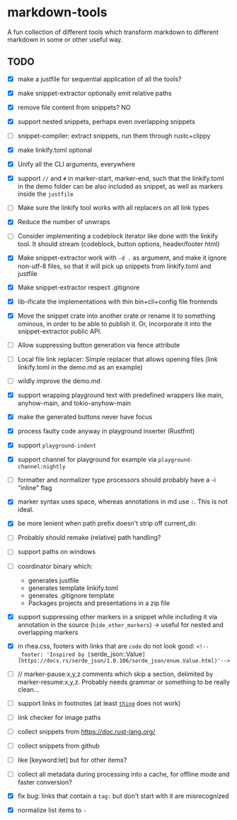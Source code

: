 # markdown-tools

A fun collection of different tools which transform markdown to different markdown in some or other useful way.

## TODO

- [x] make a justfile for sequential application of all the tools?

- [x] make snippet-extractor optionally emit relative paths

- [x] remove file content from snippets? NO

- [x] support nested snippets, perhaps even overlapping snippets

- [ ] snippet-compiler: extract snippets, run them through rustc+clippy

- [x] make linkify.toml optional

- [x] Unify all the CLI arguments, everywhere

- [x] support `//` and `#` in marker-start, marker-end, such that the linkify.toml in the demo folder can be also included as snippet, as well as markers inside the `justfile`

- [ ] Make sure the linkify tool works with all replacers on all link types

- [x] Reduce the number of unwraps

- [ ] Consider implementing a codeblock iterator like done with the linkify tool. It should stream (codeblock, button options, header/footer html)

- [x] Make snippet-extractor work with `-d .` as argument, and make it ignore non-utf-8 files, so that it will pick up snippets from linkify.toml and justfile

- [x] Make snippet-extractor respect .gitignore

- [x] lib-ificate the implementations with thin bin+cli+config file frontends

- [x] Move the snippet crate into another crate or rename it to something ominous, in order to be able to publish it. Or, incorporate it into the snippet-extractor public API.

- [ ] Allow suppressing button generation via fence attribute

- [ ] Local file link replacer: Simple replacer that allows opening files (link linkify.toml in the demo.md as an example)

- [ ] wildly improve the demo.md

- [x] support wrapping playground text with predefined wrappers like main, anyhow-main, and tokio-anyhow-main

- [x] make the generated buttons never have focus

- [x] process faulty code anyway in playground inserter (Rustfmt)

- [x] support `playground-indent`

- [x] support channel for playground for example via `playground-channel:nightly`

- [ ] formatter and normalizer type processors should probably have a -i "inline" flag

- [x] marker syntax uses space, whereas annotations in md use `:`. This is not ideal.

- [x] be more lenient when path prefix doesn't strip off current_dir.

- [ ] Probably should remake (relative) path handling?

- [ ] support paths on windows

- [ ] coordinator binary which:
  * generates justfile
  * generates template linkify.toml
  * generates .gitignore template
  * Packages projects and presentations in a zip file

- [x] support suppressing other markers in a snippet while including it via annotation in the source (`hide_other_markers`) -> useful for nested and overlapping markers

- [x] in rhea.css, footers with links that are `code` do not look good: `<!-- _footer: 'Inspired by [`serde_json::Value`](https://docs.rs/serde_json/1.0.106/serde_json/enum.Value.html)'-->`

- [ ] // marker-pause:x,y,z comments which skip a section, delimited by marker-resume:x,y,z. Probably needs grammar or something to be really clean...

- [ ] support links in footnotes (at least [`thing`](rust:std::thing) does not work)

- [ ] link checker for image paths

- [ ] collect snippets from https://doc.rust-lang.org/

- [ ] collect snippets from github

- [ ] like [keyword:let] but for other items?

- [ ] collect all metadata during processing into a cache, for offline mode and faster conversion?

- [x] fix bug: links that contain a `tag:` but don't start with it are misrecognized

- [x] normalize list items to `-`